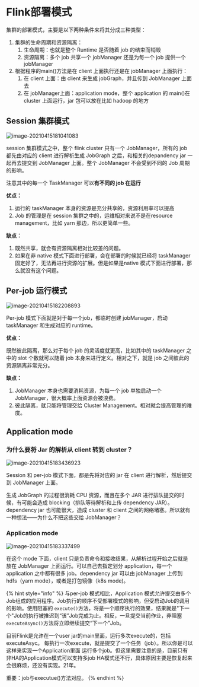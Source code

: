 # Flink部署模式

集群的部署模式，主要是以下两种条件来将其分成三种类型：

1. 集群的生命周期和资源隔离：
   1. 生命周期：也就是整个 Runtime 是否随着 job 的结束而销毁
   2. 资源隔离：多个 job 共享一个 jobManager 还是为每一个 job 提供一个 jobManager
2. 根据程序的main()方法是在 client 上面执行还是在 jobManager 上面执行：
   1. 在 client 上面：由 client 来生成 jobGraph，并且传到 JobManager 上面去
   2. 在 jobManager上面：application mode，整个 application 的 main()在 cluster 上面运行，jar 包可以放在比如 hadoop 的地方



## Session 集群模式

![image-20210415181041083](https://timzhouyes.github.io/img/2021-04-14-Flink%20%E9%83%A8%E7%BD%B2%E6%A8%A1%E5%BC%8F%E5%89%96%E6%9E%90/image-20210415181041083.png)

session 集群模式之中，整个 flink cluster 只有一个 JobManager，所有的 job 都先由对应的 client 进行解析生成 JobGraph 之后，和相关的depandency jar 一起再去提交到 JobManager 上面。整个 JobManager 不会受到不同的 Job 周期的影响。

注意其中的每一个 TaskManager 可以**有不同的 job 在运行**

**优点：**

1. 运行的 taskManager 本身的资源是充分共享的，资源利用率可以提高
2. Job 的管理是在 session 集群之中的，运维相对来说不是在resource management，比如 yarn 那边，所以更简单一些。

**缺点：**

1. 既然共享，就会有资源隔离相对比较差的问题。
2. 如果在非 native 模式下面进行部署，会在部署的时候就已经将 taskManager 固定好了，无法再进行资源的扩展。但是如果是native 模式下面进行部署，那么就没有这个问题。



## Per-job 运行模式

![image-20210415182208893](https://timzhouyes.github.io/img/2021-04-14-Flink%20%E9%83%A8%E7%BD%B2%E6%A8%A1%E5%BC%8F%E5%89%96%E6%9E%90/image-20210415182208893.png)

Per-job 模式下面就是对于每一个job，都临时创建 jobManager，启动 taskManager 和生成对应的 runtime。

**优点：**

既然彼此隔离，那么对于每个 job 的灵活度就更高，比如其中的 taskManager 之中的 slot 个数就可以随着 job 本身来进行定义。相对之下，就是 job 之间彼此的资源隔离非常充分。

**缺点：**

1. JobManager 本身也需要消耗资源，为每一个 job 单独启动一个 JobManager，很大概率上面资源会被浪费。
2. 彼此隔离，就只能将管理交给 Cluster Management。相对就会提高管理的难度。

## Application mode

### 为什么要将 Jar 的解析从 client 转到 cluster？

![image-20210415183436923](https://timzhouyes.github.io/img/2021-04-14-Flink%20%E9%83%A8%E7%BD%B2%E6%A8%A1%E5%BC%8F%E5%89%96%E6%9E%90/image-20210415183436923.png)

Session 和 per-job 模式下面，都是先将对应的 jar 在 client 进行解析，然后提交到 JobManager 上面。

生成 JobGraph 的过程很消耗 CPU 资源，而且在多个 JAR 进行排队提交的时候，有可能会造成 blocking（排队等待解析和上传 dependency JAR）。dependency jar 也可能很大，造成 cluster 和 client 之间的网络堵塞。所以就有一种想法——为什么不把这些交给 JobManager？

### Application mode

![image-20210415183337499](https://timzhouyes.github.io/img/2021-04-14-Flink%20%E9%83%A8%E7%BD%B2%E6%A8%A1%E5%BC%8F%E5%89%96%E6%9E%90/image-20210415183337499.png)

在这个 mode 下面，client 只是负责命令和接收结果，从解析过程开始之后就是放在 JobManager 上面运行。可以自己去指定划分 application，每一个 application 之中都有很多 job。dependency jar 可以由 jobManager 上传到 hdfs（yarn mode），或者是打包镜像（k8s mode)。

{% hint style="info" %}
与per-job 模式相比，Application 模式允许提交由多个Job组成的应用程序。Job执行的顺序不受部署模式的影响，但受启动Job的调用的影响。使用阻塞的 `execute()`方法，将是一个顺序执行的效果，结果就是"下一个"Job的执行被推迟到“该”Job完成为止。相反，一旦提交当前作业，非阻塞`executeAsync()`方法将立即继续提交“下一个”Job。



目前Flink是允许在一个user jar的main里面，运行多次execute的，包括executeAsyc。 每执行一次execute，就是提交了一个任务（job）。所以你是可以这样来实现一个Application里面 运行多个job。但这里需要注意的是，目前只有非HA的Application模式可以支持多job HA模式还不行，具体原因主要是恢复起来会很麻烦，还没有实现。21年。



重要：job与executue()方法对应。
{% endhint %}

